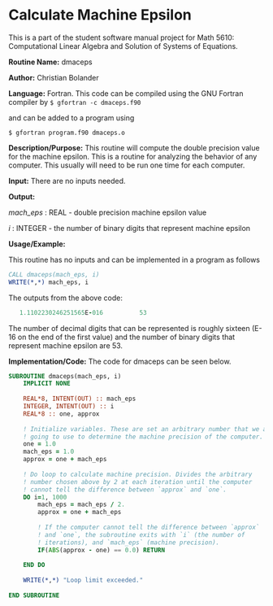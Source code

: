 # Calculate Machine Epsilon
This is a part of the student software manual project for Math 5610: Computational Linear Algebra and Solution of Systems of Equations. 

**Routine Name:**           dmaceps

**Author:** Christian Bolander

**Language:** Fortran. This code can be compiled using the GNU Fortran compiler by
```$ gfortran -c dmaceps.f90```

and can be added to a program using

```$ gfortran program.f90 dmaceps.o ``` 

**Description/Purpose:** This routine will compute the double precision value for the machine epsilon. This is a routine for analyzing the behavior of any computer. This
usually will need to be run one time for each computer.

**Input:** There are no inputs needed.

**Output:** 

*mach_eps* : REAL - double precision machine epsilon value

*i* : INTEGER - the number of binary digits that represent machine epsilon

**Usage/Example:**

This routine has no inputs and can be implemented in a program as follows

```fortran
CALL dmaceps(mach_eps, i)
WRITE(*,*) mach_eps, i
```

The outputs from the above code:

```fortran
   1.1102230246251565E-016          53
```

The number of decimal digits that can be represented is roughly sixteen (E-16 on the
end of the first value) and the number of binary digits that represent machine epsilon are 53.

**Implementation/Code:** The code for dmaceps can be seen below.

```fortran
SUBROUTINE dmaceps(mach_eps, i)
	IMPLICIT NONE
	
	REAL*8, INTENT(OUT) :: mach_eps
	INTEGER, INTENT(OUT) :: i
	REAL*8 :: one, approx
	
	! Initialize variables. These are set an arbitrary number that we are
	! going to use to determine the machine precision of the computer.
	one = 1.0
	mach_eps = 1.0
	approx = one + mach_eps
	
	! Do loop to calculate machine precision. Divides the arbitrary
	! number chosen above by 2 at each iteration until the computer
	! cannot tell the difference between `approx` and `one`.
	DO i=1, 1000
		mach_eps = mach_eps / 2.
		approx = one + mach_eps
		
		! If the computer cannot tell the difference between `approx`
		! and `one`, the subroutine exits with `i` (the number of
		! iterations), and `mach_eps` (machine precision).
		IF(ABS(approx - one) == 0.0) RETURN
	
	END DO
	
	WRITE(*,*) "Loop limit exceeded."
	
END SUBROUTINE
```



